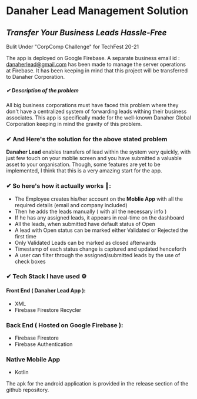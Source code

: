 # Danaher Lead Management Solution
## _Transfer Your Business Leads Hassle-Free_
Bulit Under  "CorpComp Challenge" for TechFest 20-21 

The app is deployed on Google Firebase. A separate business email id : danaherlead@gmail.com has been made to manage the server operations at Firebase. It has been keeping in mind that this project will be transferred to Danaher Corporation.

##### ✔ Description  of the problem
All big business corporations must have faced this problem where they don't have a centralized system of forwarding leads withing their business associates. This app is specifically made for the well-known Danaher Global Corporation keeping in mind the gravity of this problem.

### ✔  And Here's the solution for the above stated problem
**Danaher Lead** enables transfers of lead within the system very quickly, with just few touch on your moblie screen and you have submitted a valuable asset to your organisation. Though, some features are yet to be implemented, I think that this is a very amazing start for the app.

### ✔  So here's how it actually works 📱:
- The Employee creates his/her account on the **Moblie App** with all the required details (email and company included)
- Then he adds the leads manually ( with all the necessary info )
- If he has any assigned leads, it appears in real-time on the dashboard
- All the leads, when submitted have default status of Open
- A lead with Open status can be marked either Validated or Rejected the first time
- Only Validated Leads can be marked as closed afterwards
- Timestamp of each status change is captured and updated henceforth
- A user can filter through the assigned/submitted leads by the use of check boxes

### ✔  Tech Stack I have used ⚙

#### Front End ( Danaher Lead App ):
- XML 
- Firebase Firestore Recycler

### Back End  ( Hosted on Google Firebase ):
- Firebase Firestore
- Firebase Authentication

### Native Mobile App 
- Kotlin

The apk for the android application is provided in the release section of the github repository. 
